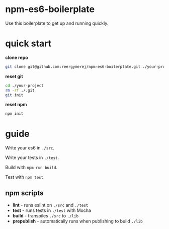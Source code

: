 # npm-es6-boilerplate

Use this boilerplate to get up and running quickly.

# quick start

**clone repo**
```sh
git clone git@github.com:reergymerej/npm-es6-boilerplate.git ./your-project
```

**reset git**
```sh
cd ./your-project
rm -rf ./.git
git init
```

**reset npm**
```sh
npm init
```

# guide

Write your es6 in `./src`.

Write your tests in `./test`.

Build with `npm run build`.

Test with `npm test`.


## npm scripts

* **lint** - runs eslint on `./src` and `./test`
* **test** - runs tests in `./test` with Mocha
* **build** - transpiles `./src` to `./lib`
* **prepublish** - automatically runs when publishing to build `./lib`
